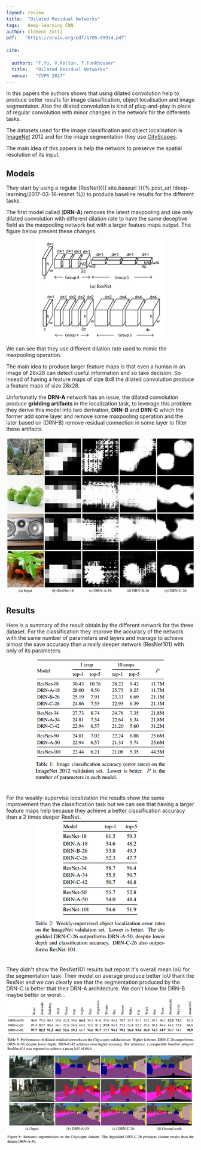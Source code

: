 ```yaml
---
layout: review
title:  "Dilated Residual Networks"
tags:   deep-learning CNN
author: Clément Zotti
pdf:   "https://arxiv.org/pdf/1705.09914.pdf"

cite:

  authors: "F.Yu, V.Koltun, T.Funkhouser"
  title:   "Dilated Residual Networks"
  venue:   "CVPR 2017"
---
```


In this papers the authors shows that using dilated convolution help to produce better results for image classification,
object localisation and image segmentaion. Also the dilated convolution is kind of plug-and-play in place of regular
convolution with minor changes in the network for the differents tasks.

The datasets used for the image classification and object localisation is [ImageNet](http://www.image-net.org/) 2012 and
for the image segmentation they use [CityScapes](https://www.cityscapes-dataset.com/).

The main idea of this papers is help the network to preserve the spatial resolution of its input.

## Models

They start by using a regular [ResNet]({{ site.baseurl }}{% post_url /deep-learning/2017-03-16-resnet %})
to produce baseline results for the different tasks.

The first model called (**DRN-A**) removes the latest maxpooling and use only dilated convolution with different
dilation rate to have the same deceptive field as the maxpooling network but with a larger feature maps output.
The figure below present these changes.

<div align="middle">
<img src="/deep-learning/images/drn/drn_changes.png"/>
</div>

We can see that they use different dilation rate used to mimic the maxpooling operation.

The main idea to produce larger feature maps is that even a human in an image of 28x28 can detect useful information and so take decision.
So insead of having a feature maps of size 8x8 the dilated convolution produce a feature maps of size 28x28.

Unfortunatly the **DRN-A** network has an issue, the dilated convolution produce **gridding artifacts** in the localization task, to leverage
this problem they derive this model into two derivation, **DRN-B** and **DRN-C** which the former add some layer and remove some maxpooling operation and the later based on (DRN-B) remove residual connection in some layer to filter these artifacts.

<div align="middle">
<img src="/deep-learning/images/drn/drn_networks.png"/>
</div>

## Results

Here is a summary of the result obtain by the different network for the three dataset.
For the classification they improve the accuracy of the network with the same number of parameters and layers and manage to achieve almost the save accuracy than a really deeper network (ResNet101) with only of its parameters.
<div align="middle">
<img src="/deep-learning/images/drn/classification.png"/>
</div>
<br/><br/>
For the weakly-supervise localization the results show the same improvement than the classification task but we can see that having a larger feature maps help because they achieve a better classification accuracy than a 2 times deeper ResNet.
<div align="middle">
<img src="/deep-learning/images/drn/localization.png"/>
</div>
<br/><br/>
They didn't show the ResNet101 results but repost it's overall mean IoU for the segmentation task. Their model on average produce better IoU thant the ResNet and we can clearly see that the segmentation produced by the DRN-C is better that their DRN-A architecture. We don't know for DRN-B maybe better or worst...

<div align="middle">
<img src="/deep-learning/images/drn/segmentation.png"/>
</div>
